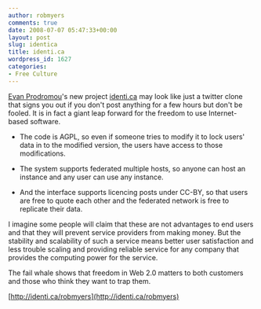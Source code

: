 ```yaml
---
author: robmyers
comments: true
date: 2008-07-07 05:47:33+00:00
layout: post
slug: identica
title: identi.ca
wordpress_id: 1627
categories:
- Free Culture
---
```


[Evan Prodromou](http://evan.prodromou.name/)'s new project [identi.ca](http://identi.ca/) may look like just a twitter clone that signs you out if you don't post anything for a few hours but don't be fooled. It is in fact a giant leap forward for the freedom to use Internet-based software.  


  

  * The code is AGPL, so even if someone tries to modify it to lock users' data in to the modified version, the users have access to those modifications.
  

  * The system supports federated multiple hosts, so anyone can host an instance and any user can use any instance.
  

  * And the interface supports licencing posts under CC-BY, so that users are free to quote each other and the federated network is free to replicate their data.
  
  
I imagine some people will claim that these are not advantages to end users and that they will prevent service providers from making money. But the stability and scalability of such a service means better user satisfaction and less trouble scaling and providing reliable service for any company that provides the computing power for the service.  
  
The fail whale shows that freedom in Web 2.0 matters to both customers and those who think they want to trap them.  
  
[http://identi.ca/robmyers](http://identi.ca/robmyers)  


